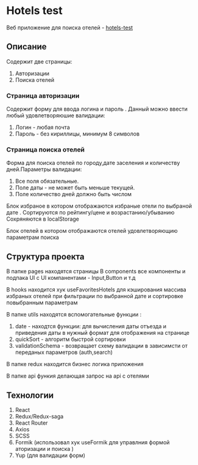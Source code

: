 # Hotels test
Веб приложение для поиска отелей - [hotels-test]( https://hotels-test-ten.vercel.app/)

## Описание 
Содержит две страницы:
1. Авторизации 
2. Поиска отелей

### Страница авторизации  
Содержит форму для ввода логина и пароль . Данный можно ввести любый удовлетворяюшие  валидации:  
1. Логин - любая почта
2. Пароль - без кириллицы, минимум 8 символов

### Страница поиска отелей 
Форма для поиска отелей по городу,дате заселения  и количеству дней.Параметры валидации: 
1. Все поля обязательные.
2. Поле даты - не может быть меньше текущей.
3. Поле количество дней должно быть числом 

Блок избраное в котором отображаются избраные отели по выбраной дате . 
Сортируются  по рейтингу/цене и возрастанию/убыванию 
Сохряняются в localStorage

Блок отелей в котором отображаются отелей удовлетворяющию параметрам поиска 

## Структура проекта
В папке pages находятся  страницы 
В components все компоненты и подпака UI с UI компанентами - Input,Button и т.д

В hooks находится хук useFavoritesHotels для кэширования массива избраных отелей при фильтрации по выбранной дате и сортировке повыбранным параметрам 

В папке utils находятся вспомогательные функции :
1. date - находтся функции: для вычисления даты отъезда  и приведения даты в нужный формат для отображения на странице 
2. quickSort - алгоритм быстрой сортировки
3. validationSchema - возвращает схему валидации в зависимсти от переданых параметров (auth,search)

В папке redux находится бизнес логика приложения

В папке api функия делающая запрос на api с отелями 

## Технологии

1. React  
2. Redux/Redux-saga  
3. React Router
4. Axios
5. SCSS
6. Formik (использовал хук useFormik для управлния формой аторизации и поиска )
7. Yup (для валидации форм)
 
